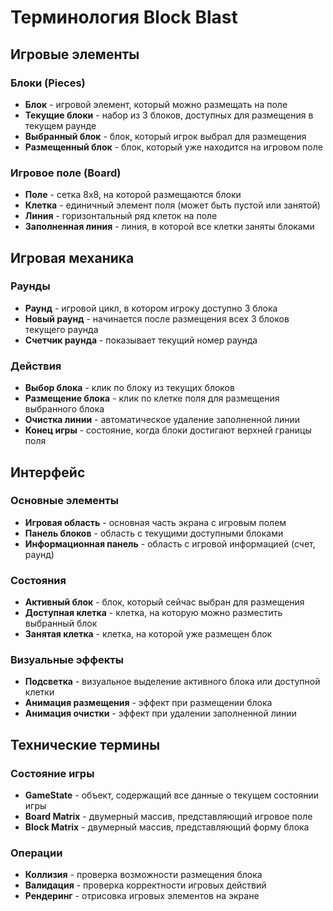 # Терминология Block Blast

## Игровые элементы

### Блоки (Pieces)
- **Блок** - игровой элемент, который можно размещать на поле
- **Текущие блоки** - набор из 3 блоков, доступных для размещения в текущем раунде
- **Выбранный блок** - блок, который игрок выбрал для размещения
- **Размещенный блок** - блок, который уже находится на игровом поле

### Игровое поле (Board)
- **Поле** - сетка 8x8, на которой размещаются блоки
- **Клетка** - единичный элемент поля (может быть пустой или занятой)
- **Линия** - горизонтальный ряд клеток на поле
- **Заполненная линия** - линия, в которой все клетки заняты блоками

## Игровая механика

### Раунды
- **Раунд** - игровой цикл, в котором игроку доступно 3 блока
- **Новый раунд** - начинается после размещения всех 3 блоков текущего раунда
- **Счетчик раунда** - показывает текущий номер раунда

### Действия
- **Выбор блока** - клик по блоку из текущих блоков
- **Размещение блока** - клик по клетке поля для размещения выбранного блока
- **Очистка линии** - автоматическое удаление заполненной линии
- **Конец игры** - состояние, когда блоки достигают верхней границы поля

## Интерфейс

### Основные элементы
- **Игровая область** - основная часть экрана с игровым полем
- **Панель блоков** - область с текущими доступными блоками
- **Информационная панель** - область с игровой информацией (счет, раунд)

### Состояния
- **Активный блок** - блок, который сейчас выбран для размещения
- **Доступная клетка** - клетка, на которую можно разместить выбранный блок
- **Занятая клетка** - клетка, на которой уже размещен блок

### Визуальные эффекты
- **Подсветка** - визуальное выделение активного блока или доступной клетки
- **Анимация размещения** - эффект при размещении блока
- **Анимация очистки** - эффект при удалении заполненной линии

## Технические термины

### Состояние игры
- **GameState** - объект, содержащий все данные о текущем состоянии игры
- **Board Matrix** - двумерный массив, представляющий игровое поле
- **Block Matrix** - двумерный массив, представляющий форму блока

### Операции
- **Коллизия** - проверка возможности размещения блока
- **Валидация** - проверка корректности игровых действий
- **Рендеринг** - отрисовка игровых элементов на экране 